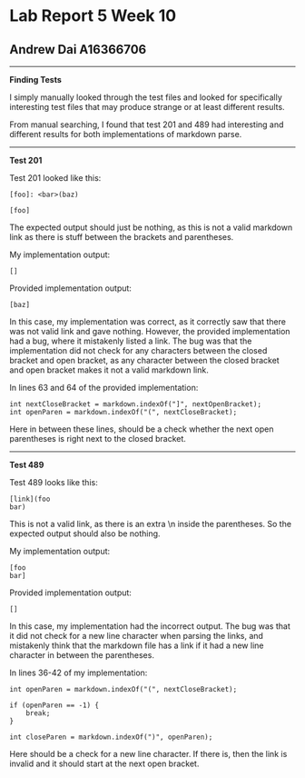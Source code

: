 # Lab Report 5 Week 10
## Andrew Dai A16366706
---
**Finding Tests**

I simply manually looked through the test files and looked for 
specifically interesting test files that may produce strange or at 
least different results. 

From manual searching, I found that test 201 and 489 had interesting
and different results for both implementations of markdown parse.

---

**Test 201**

Test 201 looked like this:
```
[foo]: <bar>(baz)

[foo]
```

The expected output should just be nothing, as this is not a valid
markdown link as there is stuff between the brackets and parentheses.

My implementation output:
```
[]
```

Provided implementation output:
```
[baz]
```

In this case, my implementation was correct, as it correctly saw that
there was not valid link and gave nothing. However, the provided
implementation had a bug, where it mistakenly listed a link. The bug 
was that the implementation did not check for any characters between 
the closed bracket and open bracket, as any character between the
closed bracket and open bracket makes it not a valid markdown link.

In lines 63 and 64 of the provided implementation:
```
int nextCloseBracket = markdown.indexOf("]", nextOpenBracket);
int openParen = markdown.indexOf("(", nextCloseBracket);
```
Here in between these lines, should be a check whether the next open
parentheses is right next to the closed bracket.

---
**Test 489**

Test 489 looks like this:
```
[link](foo
bar)
```
This is not a valid link, as there is an extra \n inside the 
parentheses. So the expected output should also be nothing.

My implementation output:
```
[foo
bar]
```
Provided implementation output:
```
[]
```

In this case, my implementation had the incorrect output. The bug was 
that it did not check for a new line character when parsing the links,
and mistakenly think that the markdown file has a link if it had a 
new line character in between the parentheses.

In lines 36-42 of my implementation:
```
int openParen = markdown.indexOf("(", nextCloseBracket);

if (openParen == -1) {
    break;
}

int closeParen = markdown.indexOf(")", openParen);
```
Here should be a check for a new line character. If there is, then 
the link is invalid and it should start at the next open bracket. 

